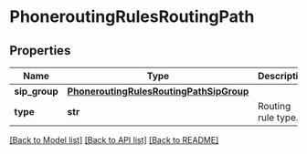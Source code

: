 # PhoneroutingRulesRoutingPath

## Properties
Name | Type | Description | Notes
------------ | ------------- | ------------- | -------------
**sip_group** | [**PhoneroutingRulesRoutingPathSipGroup**](PhoneroutingRulesRoutingPathSipGroup.md) |  | [optional] 
**type** | **str** | Routing rule type. | [optional] 

[[Back to Model list]](../README.md#documentation-for-models) [[Back to API list]](../README.md#documentation-for-api-endpoints) [[Back to README]](../README.md)

